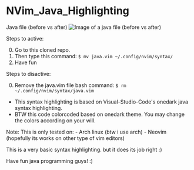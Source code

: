 # NVim_Java_Highlighting

Java file (before vs after)
![Image of a java file (before vs after)](https://github.com/kingDaniel2004/NVim_Java_Highlighting/blob/master/Neovim_remixed_syntax_highlighting.jpg?raw=true "Java file (before vs after)")


Steps to active:

0) Go to this cloned repo.
1) Then type this command: ```$ mv java.vim ~/.config/nvim/syntax/```
2) Have fun


Steps to disactive: 

0) Remove the java.vim file bash command: ```$ rm ~/.config/nvim/syntax/java.vim```




- This syntax highlighting is based on Visual-Studio-Code's onedark java syntax highlighting.  
- BTW this code colorcoded based on onedark theme. You may change the colors according on your will.



Note: 
    This is only tested on: 
    - Arch linux (btw i use arch) 
    - Neovim (hopefully its works on other type of vim editors)



This is a very basic syntax highlighting. but it does its job right :)

Have fun java programming guys! :)



